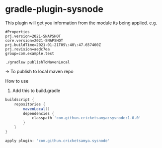 # gradle-plugin-sysnode

This plugin will get you information from the module its being applied. e.g.

```properties
#Properties
prj.version=2021-SNAPSHOT
core.version=2021-SNAPSHOT
prj.buildTime=2021-01-21T09\:40\:47.657460Z
prj.revision=aedc7ea
group=com.example.test

```

```shell
./gradlew publishToMavenLocal 
``` 

-> To publish to local maven repo

How to use

1. Add this to build.gradle

```gradle
buildscript {
    repositories {
        mavenLocal()
        dependencies {
            classpath 'com.githun.cricketsamya:sysnode:1.0.0'
        }
    }
}

apply plugin: 'com.githun.cricketsamya.sysnode'
```
